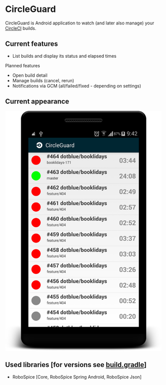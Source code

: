 CircleGuard
===========

CircleGuard is Android application to watch (and later also manage) your [CircleCI](https://circleci.com) builds.

Current features
----------------

* List builds and display its status and elapsed times

Planned features

* Open build detail
* Manage builds (cancel, rerun)
* Notifications via GCM (all/failed/fixed - depending on settings)

Current appearance
-------------------

![](docs/home_screen.png)

Used libraries [for versions see [build.gradle](app/build.gradle)]
--------------

* RoboSpice [Core, RoboSpice Spring Android, RoboSpice Json]
